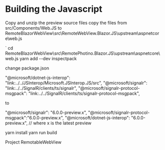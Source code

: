 ﻿# Building the Javascript

Copy and unzip the preview source files 
copy the files from src/Components/Web.JS to RemoteBlazorWebView\src\RemoteWebView.Blazor.JS\upstream\aspnetcore\web.js

`
cd RemoteBlazorWebView\src\RemotePhotino.Blazor.JS\upstream\aspnetcore\web.js
yarn add --dev inspectpack

change package.json

"@microsoft/dotnet-js-interop": "link:../../JSInterop/Microsoft.JSInterop.JS/src",
"@microsoft/signalr": "link:../../SignalR/clients/ts/signalr",
"@microsoft/signalr-protocol-msgpack": "link:../../SignalR/clients/ts/signalr-protocol-msgpack",

to

"@microsoft/signalr": "6.0.0-preview.x",
"@microsoft/signalr-protocol-msgpack":"6.0.0-preview.x",
"@microsoft/dotnet-js-interop": "6.0.0-preview.x",                          // where x is the latest preview

yarn install
yarn run build


Project RemotableWebView




